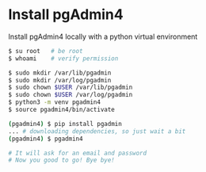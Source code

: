 # Install pgAdmin4

Install pgAdmin4 locally with a python virtual environment

```sh
$ su root   # be root
$ whoami    # verify permission

$ sudo mkdir /var/lib/pgadmin
$ sudo mkdir /var/log/pgadmin
$ sudo chown $USER /var/lib/pgadmin
$ sudo chown $USER /var/log/pgadmin
$ python3 -m venv pgadmin4
$ source pgadmin4/bin/activate

(pgadmin4) $ pip install pgadmin
... # downloading dependencies, so just wait a bit
(pgadmin4) $ pgadmin4

# It will ask for an email and password
# Now you good to go! Bye bye!
```

